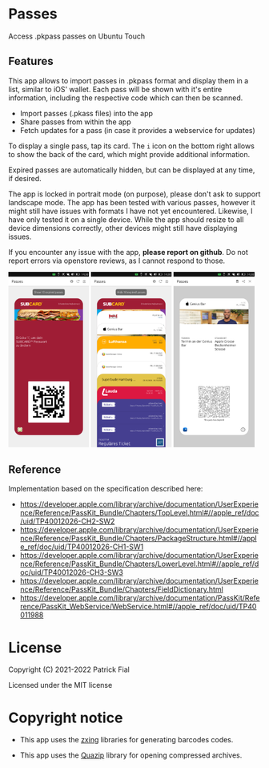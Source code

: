 # Passes
Access .pkpass passes on Ubuntu Touch

## Features

This app allows to import passes in .pkpass format and display them in a list, similar to iOS' wallet. Each pass will be shown with it's entire information, including the respective code which can then be scanned.

- Import passes (.pkass files) into the app
- Share passes from within the app
- Fetch updates for a pass (in case it provides a webservice for updates)

To display a single pass, tap its card. The `i` icon on the bottom right allows to show the back of the card, which might provide additional information.

Expired passes are automatically hidden, but can be displayed at any time, if desired.

The app is locked in portrait mode (on purpose), please don't ask to support landscape mode.
The app has been tested with various passes, however it might still have issues with formats I have not yet encountered. Likewise, I have only tested it on a single device. While the app should resize to all device dimensions correctly, other devices might still have displaying issues.

If you encounter any issue with the app, **please report on github**. Do not report errors via openstore reviews, as I cannot respond to those.

<p float="left">
<img title="Screenshot" alt="Screenshot" width="32%" src="screenshots/screenshot1.png">
<img title="Screenshot" alt="Screenshot" width="32%" src="screenshots/screenshot2.png">
<img title="Screenshot" alt="Screenshot" width="32%" src="screenshots/screenshot3.png">

</p>

## Reference

Implementation based on the specification described here:
- https://developer.apple.com/library/archive/documentation/UserExperience/Reference/PassKit_Bundle/Chapters/TopLevel.html#//apple_ref/doc/uid/TP40012026-CH2-SW2
- https://developer.apple.com/library/archive/documentation/UserExperience/Reference/PassKit_Bundle/Chapters/PackageStructure.html#//apple_ref/doc/uid/TP40012026-CH1-SW1
- https://developer.apple.com/library/archive/documentation/UserExperience/Reference/PassKit_Bundle/Chapters/LowerLevel.html#//apple_ref/doc/uid/TP40012026-CH3-SW3
- https://developer.apple.com/library/archive/documentation/UserExperience/Reference/PassKit_Bundle/Chapters/FieldDictionary.html
- https://developer.apple.com/library/archive/documentation/PassKit/Reference/PassKit_WebService/WebService.html#//apple_ref/doc/uid/TP40011988


# License

Copyright (C) 2021-2022 Patrick Fial

Licensed under the MIT license

# Copyright notice


- This app uses the [zxing](https://github.com/nu-book/zxing-cpp.git) libraries for generating barcodes codes.

- This app uses the [Quazip](https://github.com/stachenov/quazip.git) library for opening compressed archives.
